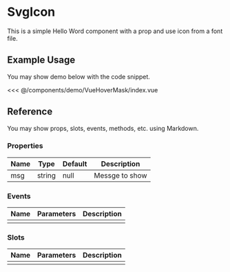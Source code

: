 <script setup>
import VueHoverMask from './demo/VueHoverMask/index.vue'
</script>

# SvgIcon

This is a simple Hello Word component with a prop and use icon <span class="icon-heart" style="color:tomato"></span>
from a font file.

## Example Usage

You may show demo below with the code snippet.

<DemoContainer>
  <VueHoverMask/>
</DemoContainer>

<<< @/components/demo/VueHoverMask/index.vue

## Reference

You may show props, slots, events, methods, etc. using Markdown.

### Properties

| Name | Type   | Default | Description    |
| ---- | ------ | ------- | -------------- |
| msg  | string | null    | Messge to show |

### Events

| Name | Parameters | Description |
| ---- | ---------- | ----------- |
|      |            |             |

### Slots

| Name | Parameters | Description |
| ---- | ---------- | ----------- |
|      |            |             |

